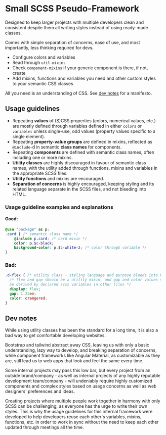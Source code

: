 # Small SCSS Pseudo-Framework

Designed to keep larger projects with multiple developers clean and consistent
despite them all writing styles instead of using ready-made classes.

Comes with simple separation of concerns, ease of use, and most importantly,
less thinking required for devs.

* Configure colors and variables
* Read through `util-mixins`
* Check `component-mixins` if your generic component is there, if not, create
* Add mixins, functions and variables you need and other custom styles to your 
semantic CSS classes

All you need is an understanding of CSS.
See [dev notes](#dev-notes) for a manifesto.

## Usage guidelines

* Repeating **values** of (S)CSS properties (colors, numerical values, etc.) are 
mostly defined through variables defined in either `colors` or `variables` unless 
single-use, odd values (property values specific to a single element).
* Repeating **property-value groups** are defined in mixins, reflected as `@include`-d
in semantic **class names** for components.
* Repeating **components** are defined with semantic class names, often including one or
more mixins.
* **Utility classes** are highly discouraged in favour of semantic class names, with
the utility added through functions, mixins and variables in the appropriate SCSS files.
* **Utility functions** and mixins are encouraged.
* **Separation of concerns** is highly encouraged, keeping styling and its related language
separate in the SCSS files, and not bleeding into HTML.

### Usage guideline examples and explanations

#### Good:
```scss
@use "package" as p;
.card { /* semantic class name */
    @include p.card; /* card mixin */
    color: p.$c-black;
    background-color: p.$c-white-2; /* color through variable */
}
```
### Bad:
```scss
.d-flex { /* utility class - styling language and purpose bleeds into HTML */
  /* flex and gap should be a utility mixin, and gap and color values should 
  be derived by declared scss variables in other files */
  display: flex;
  gap: 1.25em;
  color: orangered;
}
```

## Dev notes

While using utility classes has been the standard for a long time, it is also
a bad way to get comfortable developing websites.

Bootstrap and tailwind abstract away CSS, leaving us with only a basic understanding,
lazy way to develop, and breaking separation of concerns, while component frameworks 
like Angular Material, as customizable as they are, still lead us to web apps that 
look and feel the same every time.

Some internal projects may pass this low bar, but every project from an outside 
brand/company - as well as internal projects of any highly reputable development 
team/company - will undeniably require highly customized components and complex 
styles based on usage concerns as well as web designers' preferences and ideas.

Creating projects where multiple people work together in harmony with only SCSS
can be challenging, as everyone has the urge to write their own styles. This is
why the usage guidelines for this internal framework were developed to help developers
reuse each other's variables, mixins, functions, etc. in order to work in sync
without the need to keep each other updated through meetings all the time.

